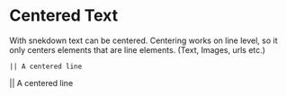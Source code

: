 # Centered Text

With snekdown text can be centered.
Centering works on line level, so it only centers elements that
are line elements. (Text, Images, urls etc.)

```
|| A centered line
```

|| A centered line
